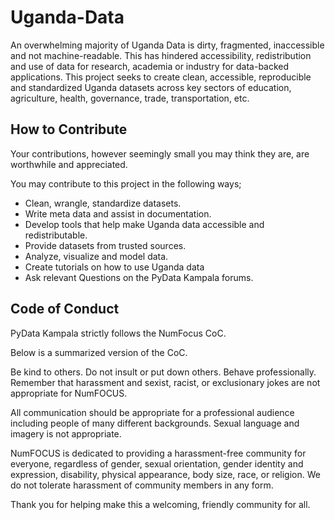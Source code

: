 # Uganda-Data
An overwhelming majority of Uganda Data is dirty, fragmented, inaccessible and not machine-readable. This has hindered
accessibility, redistribution and use of data for research, academia or industry for data-backed applications.
This project seeks to create clean, accessible, reproducible and standardized Uganda datasets across key sectors of education,
agriculture, health, governance, trade, transportation, etc.

## How to Contribute
Your contributions, however seemingly small you may think they are, are worthwhile and appreciated.

You may contribute to this project in the following ways;

- Clean, wrangle, standardize datasets.
- Write meta data and assist in documentation.
- Develop tools that help make Uganda data accessible and redistributable.
- Provide datasets from trusted sources.
- Analyze, visualize and model data.
- Create tutorials on how to use Uganda data
- Ask relevant Questions on the PyData Kampala forums.

## Code of Conduct
PyData Kampala strictly follows the NumFocus CoC.

Below is a summarized version of the CoC.

Be kind to others. Do not insult or put down others. Behave professionally. Remember that harassment and sexist, racist, or exclusionary jokes are not appropriate for NumFOCUS.

All communication should be appropriate for a professional audience including people of many different backgrounds. Sexual language and imagery is not appropriate.

NumFOCUS is dedicated to providing a harassment-free community for everyone, regardless of gender, sexual orientation, gender identity and expression, disability, physical appearance, body size, race, or religion. We do not tolerate harassment of community members in any form.

Thank you for helping make this a welcoming, friendly community for all.



